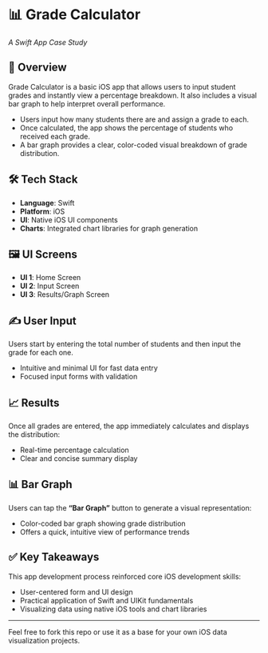 # 📊 Grade Calculator  
*A Swift App Case Study*

## 🧾 Overview  
Grade Calculator is a basic iOS app that allows users to input student grades and instantly view a percentage breakdown. It also includes a visual bar graph to help interpret overall performance.

- Users input how many students there are and assign a grade to each.
- Once calculated, the app shows the percentage of students who received each grade.
- A bar graph provides a clear, color-coded visual breakdown of grade distribution.

## 🛠 Tech Stack  
- **Language**: Swift  
- **Platform**: iOS  
- **UI**: Native iOS UI components  
- **Charts**: Integrated chart libraries for graph generation  

## 🖼️ UI Screens  
- **UI 1**: Home Screen  
- **UI 2**: Input Screen  
- **UI 3**: Results/Graph Screen  

## ✍️ User Input  
Users start by entering the total number of students and then input the grade for each one.

- Intuitive and minimal UI for fast data entry  
- Focused input forms with validation  

## 📈 Results  
Once all grades are entered, the app immediately calculates and displays the distribution:

- Real-time percentage calculation  
- Clear and concise summary display  

## 📊 Bar Graph  
Users can tap the **“Bar Graph”** button to generate a visual representation:

- Color-coded bar graph showing grade distribution  
- Offers a quick, intuitive view of performance trends  

## ✅ Key Takeaways  
This app development process reinforced core iOS development skills:

- User-centered form and UI design  
- Practical application of Swift and UIKit fundamentals  
- Visualizing data using native iOS tools and chart libraries  

---

Feel free to fork this repo or use it as a base for your own iOS data visualization projects.
